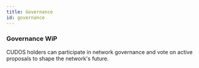 ```yaml
---
title: Governance
id: governance
---
```


### Governance WiP

CUDOS holders can participate in network governance and vote on active proposals to shape the network's future.